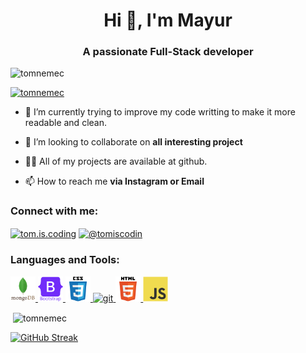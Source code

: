 <h1 align="center">Hi 👋, I'm Mayur</h1>
<h3 align="center">A passionate Full-Stack developer</h3>

<p align="left"> <img src="https://komarev.com/ghpvc/?username=Mayur-007S&label=Profile%20views&color=0e75b6&style=flat" alt="tomnemec" /> </p>

<p align="left"> <a href="https://github.com/Mayur-007S/github-profile-trophy"><img src="https://github-profile-trophy.vercel.app/?username=Mayur-007S" alt="tomnemec" /></a> </p>


- 🌱 I’m currently trying to improve my code writting to make it more readable and clean.

- 👯 I’m looking to collaborate on **all interesting project**

- 👨‍💻 All of my projects are available at github.

- 📫 How to reach me **via Instagram or Email**

<h3 align="left">Connect with me:</h3>
<p align="left">
<a href="https://instagram.com/Mayur_Myana_007" target="blank"><img align="center" src="https://raw.githubusercontent.com/rahuldkjain/github-profile-readme-generator/master/src/images/icons/Social/instagram.svg" alt="tom.is.coding" height="30" width="40" /></a>
<a href="https://www.youtube.com/@tomiscodin" target="blank"><img align="center" src="https://raw.githubusercontent.com/rahuldkjain/github-profile-readme-generator/master/src/images/icons/Social/youtube.svg" alt="@tomiscodin" height="30" width="40" /></a>
</p>

<h3 align="left">Languages and Tools:</h3>
<p align="left">
  <a href="https://www.mongodb.com/" target="_blank" rel="noreferrer">
    <img src="https://raw.githubusercontent.com/devicons/devicon/master/icons/mongodb/mongodb-original-wordmark.svg" alt="MongoDB" width="40" height="40"/>
  </a>
  <a href="https://getbootstrap.com" target="_blank" rel="noreferrer">
    <img src="https://raw.githubusercontent.com/devicons/devicon/master/icons/bootstrap/bootstrap-plain-wordmark.svg" alt="bootstrap" width="40" height="40"/>
  </a>
  <a href="https://www.w3schools.com/css/" target="_blank" rel="noreferrer">
    <img src="https://raw.githubusercontent.com/devicons/devicon/master/icons/css3/css3-original-wordmark.svg" alt="css3" width="40" height="40"/>
  </a>
  <a href="https://git-scm.com/" target="_blank" rel="noreferrer">
    <img src="https://www.vectorlogo.zone/logos/git-scm/git-scm-icon.svg" alt="git" width="40" height="40"/>
  </a>
  <a href="https://www.w3.org/html/" target="_blank" rel="noreferrer">
    <img src="https://raw.githubusercontent.com/devicons/devicon/master/icons/html5/html5-original-wordmark.svg" alt="html5" width="40" height="40"/>
  </a>
  <a href="https://www.javascript.com/" target="_blank" rel="noreferrer">
    <img src="https://raw.githubusercontent.com/devicons/devicon/master/icons/javascript/javascript-original.svg" alt="JavaScript" width="40" height="40"/>
  </a>
</p>



<p>&nbsp;<img align="center" src="https://github-readme-stats.vercel.app/api?username=Mayur-007S&show_icons=true&locale=en" alt="tomnemec" /></p>

<a href="https://git.io/streak-stats"><img src="https://github-readme-streak-stats.herokuapp.com?user=Mayur_007S&theme=shadow-blue&hide_border=true&exclude_days=Sun%2CMon%2CTue%2CWed%2CThu%2CFri%2CSat" alt="GitHub Streak" /></a>


